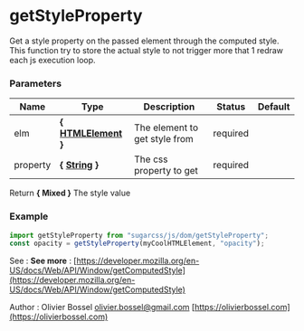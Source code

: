 # getStyleProperty

Get a style property on the passed element through the computed style.
This function try to store the actual style to not trigger more that 1 redraw
each js execution loop.

### Parameters

| Name     | Type                                                                                                   | Description                   | Status   | Default |
| -------- | ------------------------------------------------------------------------------------------------------ | ----------------------------- | -------- | ------- |
| elm      | **{ [HTMLElement](https://developer.mozilla.org/fr/docs/Web/API/HTMLElement) }**                       | The element to get style from | required |
| property | **{ [String](https://developer.mozilla.org/fr/docs/Web/JavaScript/Reference/Objets_globaux/String) }** | The css property to get       | required |

Return **{ Mixed }** The style value

### Example

```js
import getStyleProperty from "sugarcss/js/dom/getStyleProperty";
const opacity = getStyleProperty(myCoolHTMLElement, "opacity");
```

See : **See more** : [https://developer.mozilla.org/en-US/docs/Web/API/Window/getComputedStyle](https://developer.mozilla.org/en-US/docs/Web/API/Window/getComputedStyle)

Author : Olivier Bossel [olivier.bossel@gmail.com](mailto:olivier.bossel@gmail.com) [https://olivierbossel.com](https://olivierbossel.com)
